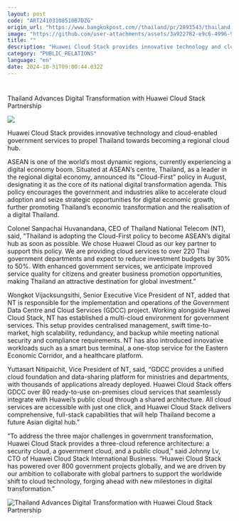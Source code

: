 ```yaml
---
layout: post
code: "ART24103108510B7DZG"
origin_url: "https://www.bangkokpost.com//thailand/pr/2893543/thailand-advances-digital-transformation-with-huawei-cloud-stack-partnership"
image: "https://github.com/user-attachments/assets/3a922782-e9c6-4996-94b1-e543ec6460dc"
title: ""
description: "Huawei Cloud Stack provides innovative technology and cloud-enabled government services to propel Thailand towards becoming a regional cloud hub."
category: "PUBLIC_RELATIONS"
language: "en"
date: 2024-10-31T09:00:44.032Z
---
```


# 

Thailand Advances Digital Transformation with Huawei Cloud Stack Partnership

![](https://github.com/user-attachments/assets/49470fbe-5164-48e8-80f1-0b701050921e)

Huawei Cloud Stack provides innovative technology and cloud-enabled government services to propel Thailand towards becoming a regional cloud hub.

ASEAN is one of the world’s most dynamic regions, currently experiencing a digital economy boom. Situated at ASEAN’s centre, Thailand, as a leader in the regional digital economy, announced its "Cloud-First" policy in August, designating it as the core of its national digital transformation agenda. This policy encourages the government and industries alike to accelerate cloud adoption and seize strategic opportunities for digital economic growth, further promoting Thailand’s economic transformation and the realisation of a digital Thailand.  

Colonel Sanpachai Huvanandana, CEO of Thailand National Telecom (NT), said, "Thailand is adopting the Cloud-First policy to become ASEAN’s digital hub as soon as possible. We chose Huawei Cloud as our key partner to support this policy. We are providing cloud services to over 220 Thai government departments and expect to reduce investment budgets by 30% to 50%. With enhanced government services, we anticipate improved service quality for citizens and greater business promotion opportunities, making Thailand an attractive destination for global investment.” 

Wongkot Vijacksungsithi, Senior Executive Vice President of NT, added that NT is responsible for the implementation and operations of the Government Data Centre and Cloud Services (GDCC) project. Working alongside Huawei Cloud Stack, NT has established a multi-cloud environment for government services. This setup provides centralised management, swift time-to-market, high scalability, redundancy, and backup while meeting national security and compliance requirements. NT has also introduced innovative workloads such as a smart bus terminal, a one-stop service for the Eastern Economic Corridor, and a healthcare platform. 

Yuttasart Nitipaichit, Vice President of NT, said, “GDCC provides a unified cloud foundation and data-sharing platform for ministries and departments, with thousands of applications already deployed. Huawei Cloud Stack offers GDCC over 80 ready-to-use on-premises cloud services that seamlessly integrate with Huawei’s public cloud through a shared architecture. All cloud services are accessible with just one click, and Huawei Cloud Stack delivers comprehensive, full-stack capabilities that will help Thailand become a future Asian digital hub.” 

“To address the three major challenges in government transformation, Huawei Cloud Stack provides a three-cloud reference architecture: a security cloud, a government cloud, and a public cloud,” said Johnny Lv, CTO of Huawei Cloud Stack International Business. “Huawei Cloud Stack has powered over 800 government projects globally, and we are driven by our ambition to collaborate with global partners to support the worldwide shift to cloud technology, forging ahead with new milestones in digital transformation.” 

![Thailand Advances Digital Transformation with Huawei Cloud Stack Partnership](https://github.com/user-attachments/assets/d3e96202-844f-4961-b1c9-f230e3bdf97e)